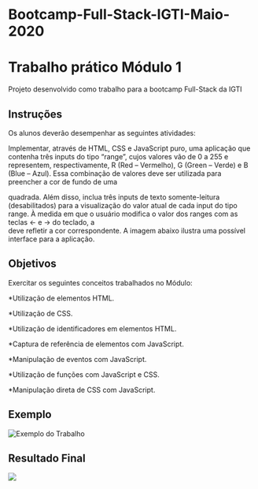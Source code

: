 # Bootcamp-Full-Stack-IGTI-Maio-2020
# Trabalho prático Módulo 1

<p> Projeto desenvolvido como trabalho para a bootcamp Full-Stack da IGTI </p>

## Instruções
<p>Os alunos deverão desempenhar as seguintes atividades:

Implementar, através de HTML, CSS e JavaScript puro, uma aplicação que contenha três inputs do tipo “range”, cujos valores vão de 0 a 255 e representem, respectivamente, R (Red – Vermelho), G (Green – Verde) e B (Blue – Azul).
Essa combinação de valores deve ser utilizada para preencher a cor de fundo de uma <div> quadrada.
Além disso, inclua três inputs de texto somente-leitura (desabilitados) para a visualização do valor atual de cada input do tipo range.
À medida em que o usuário modifica o valor dos ranges com as teclas ← e → do teclado, a <div> deve refletir a cor correspondente.
A imagem abaixo ilustra uma possível interface para a aplicação.</p>

## Objetivos
<p>Exercitar os seguintes conceitos trabalhados no Módulo:

*Utilização de elementos HTML.

*Utilização de CSS.

*Utilização de identificadores em elementos HTML.

*Captura de referência de elementos com JavaScript.

*Manipulação de eventos com JavaScript.

*Utilização de funções com JavaScript e CSS.

*Manipulação direta de CSS com JavaScript.</p>
## Exemplo
<img src="./assets/img/Image 12-36.jpg" alt="Exemplo do Trabalho"/>

## Resultado Final
<img src="./assets/img/trabalho1.gif"/>
